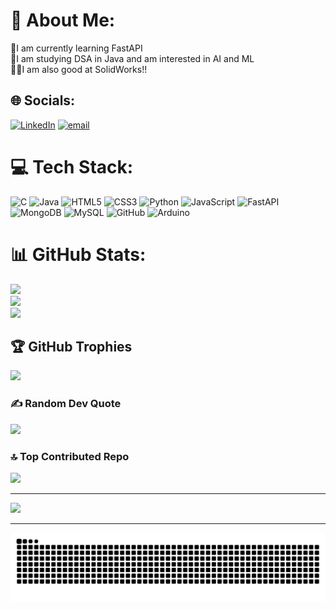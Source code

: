 # 💫 About Me:
🔭I am currently learning FastAPI<br>📖I am studying DSA in Java and am interested in AI and ML<br>😶‍🌫️I am also good at SolidWorks!!


## 🌐 Socials:
[![LinkedIn](https://img.shields.io/badge/LinkedIn-%230077B5.svg?logo=linkedin&logoColor=white)](https://linkedin.com/in/https://www.linkedin.com/in/farhan-anwar-916593358/) [![email](https://img.shields.io/badge/Email-D14836?logo=gmail&logoColor=white)](mailto:codeloki64@gmail.com) 

# 💻 Tech Stack:
![C](https://img.shields.io/badge/c-%2300599C.svg?style=for-the-badge&logo=c&logoColor=white) ![Java](https://img.shields.io/badge/java-%23ED8B00.svg?style=for-the-badge&logo=openjdk&logoColor=white) ![HTML5](https://img.shields.io/badge/html5-%23E34F26.svg?style=for-the-badge&logo=html5&logoColor=white) ![CSS3](https://img.shields.io/badge/css3-%231572B6.svg?style=for-the-badge&logo=css3&logoColor=white) ![Python](https://img.shields.io/badge/python-3670A0?style=for-the-badge&logo=python&logoColor=ffdd54) ![JavaScript](https://img.shields.io/badge/javascript-%23323330.svg?style=for-the-badge&logo=javascript&logoColor=%23F7DF1E) ![FastAPI](https://img.shields.io/badge/FastAPI-005571?style=for-the-badge&logo=fastapi) ![MongoDB](https://img.shields.io/badge/MongoDB-%234ea94b.svg?style=for-the-badge&logo=mongodb&logoColor=white) ![MySQL](https://img.shields.io/badge/mysql-4479A1.svg?style=for-the-badge&logo=mysql&logoColor=white) ![GitHub](https://img.shields.io/badge/github-%23121011.svg?style=for-the-badge&logo=github&logoColor=white) ![Arduino](https://img.shields.io/badge/-Arduino-00979D?style=for-the-badge&logo=Arduino&logoColor=white)
# 📊 GitHub Stats:
![](https://github-readme-stats.vercel.app/api?username=CodeLoki64&theme=radical&hide_border=false&include_all_commits=false&count_private=false)<br/>
![](https://nirzak-streak-stats.vercel.app/?user=CodeLoki64&theme=radical&hide_border=false)<br/>
![](https://github-readme-stats.vercel.app/api/top-langs/?username=CodeLoki64&theme=radical&hide_border=false&include_all_commits=false&count_private=false&layout=compact)

## 🏆 GitHub Trophies
![](https://github-profile-trophy.vercel.app/?username=CodeLoki64&theme=radical&no-frame=false&no-bg=true&margin-w=4)

### ✍️ Random Dev Quote
![](https://quotes-github-readme.vercel.app/api?type=horizontal&theme=radical)

### 🔝 Top Contributed Repo
![](https://github-contributor-stats.vercel.app/api?username=CodeLoki64&limit=5&theme=dark&combine_all_yearly_contributions=true)

---
[![](https://visitcount.itsvg.in/api?id=CodeLoki64&icon=0&color=0)](https://visitcount.itsvg.in)


---


<img src="https://raw.githubusercontent.com/CodeLoki64/CodeLoki64/output/snake.svg" alt="Snake animation" />

###

<!-- Proudly created with GPRM ( https://gprm.itsvg.in ) -->
